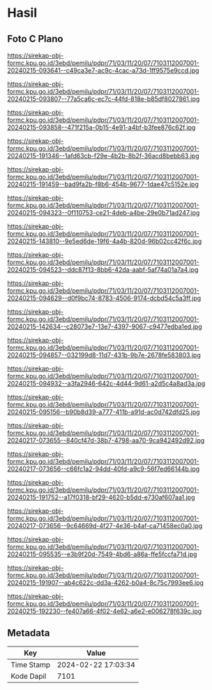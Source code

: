 # Hasil

## Foto C Plano

https://sirekap-obj-formc.kpu.go.id/3ebd/pemilu/pdpr/71/03/11/20/07/7103112007001-20240215-093641--c49ca3e7-ac9c-4cac-a73d-1ff9575e9ccd.jpg

https://sirekap-obj-formc.kpu.go.id/3ebd/pemilu/pdpr/71/03/11/20/07/7103112007001-20240215-093807--77a5ca6c-ec7c-44fd-818e-b85df8027861.jpg

https://sirekap-obj-formc.kpu.go.id/3ebd/pemilu/pdpr/71/03/11/20/07/7103112007001-20240215-093858--471f215a-0b15-4e91-a4bf-b3fee876c62f.jpg

https://sirekap-obj-formc.kpu.go.id/3ebd/pemilu/pdpr/71/03/11/20/07/7103112007001-20240215-191346--1afd63cb-f29e-4b2b-8b2f-36acd8bebb63.jpg

https://sirekap-obj-formc.kpu.go.id/3ebd/pemilu/pdpr/71/03/11/20/07/7103112007001-20240215-191459--bad9fa2b-f8b6-454b-9677-1dae47c5152e.jpg

https://sirekap-obj-formc.kpu.go.id/3ebd/pemilu/pdpr/71/03/11/20/07/7103112007001-20240215-094323--0f110753-ce21-4deb-a4be-29e0b71ad247.jpg

https://sirekap-obj-formc.kpu.go.id/3ebd/pemilu/pdpr/71/03/11/20/07/7103112007001-20240215-143810--9e5ed6de-19f6-4a4b-820d-96b02cc42f6c.jpg

https://sirekap-obj-formc.kpu.go.id/3ebd/pemilu/pdpr/71/03/11/20/07/7103112007001-20240215-094523--ddc87f13-8bb6-42da-aabf-5af74a01a7a4.jpg

https://sirekap-obj-formc.kpu.go.id/3ebd/pemilu/pdpr/71/03/11/20/07/7103112007001-20240215-094629--d0f9bc74-8783-4506-9174-dcbd54c5a3ff.jpg

https://sirekap-obj-formc.kpu.go.id/3ebd/pemilu/pdpr/71/03/11/20/07/7103112007001-20240215-142634--c28073e7-13e7-4397-9067-c9477edba1ed.jpg

https://sirekap-obj-formc.kpu.go.id/3ebd/pemilu/pdpr/71/03/11/20/07/7103112007001-20240215-094857--032199d8-11d7-431b-9b7e-2678fe583803.jpg

https://sirekap-obj-formc.kpu.go.id/3ebd/pemilu/pdpr/71/03/11/20/07/7103112007001-20240215-094932--a3fa2946-642c-4d44-9d61-a2d5c4a8ad3a.jpg

https://sirekap-obj-formc.kpu.go.id/3ebd/pemilu/pdpr/71/03/11/20/07/7103112007001-20240215-095156--b90b8d39-a777-411b-a91d-ac0d742dfd25.jpg

https://sirekap-obj-formc.kpu.go.id/3ebd/pemilu/pdpr/71/03/11/20/07/7103112007001-20240217-073655--840cf47d-38b7-4798-aa70-9ca942492d92.jpg

https://sirekap-obj-formc.kpu.go.id/3ebd/pemilu/pdpr/71/03/11/20/07/7103112007001-20240217-073656--c66fc1a2-94dd-40fd-a9c9-56f7ed66144b.jpg

https://sirekap-obj-formc.kpu.go.id/3ebd/pemilu/pdpr/71/03/11/20/07/7103112007001-20240215-191752--a17f0318-bf29-4620-b5dd-e730af607aa1.jpg

https://sirekap-obj-formc.kpu.go.id/3ebd/pemilu/pdpr/71/03/11/20/07/7103112007001-20240217-073656--9c64669d-4f27-4e36-b4af-ca71458ec0a0.jpg

https://sirekap-obj-formc.kpu.go.id/3ebd/pemilu/pdpr/71/03/11/20/07/7103112007001-20240215-095535--e3b9f20d-7549-4bd6-a86a-ffe5fccfa71d.jpg

https://sirekap-obj-formc.kpu.go.id/3ebd/pemilu/pdpr/71/03/11/20/07/7103112007001-20240215-191907--ab4c622c-dd3a-4262-b0a4-8c75c7993ee6.jpg

https://sirekap-obj-formc.kpu.go.id/3ebd/pemilu/pdpr/71/03/11/20/07/7103112007001-20240215-192230--fe407a66-4f02-4e62-a6e2-e006278f639c.jpg


## Metadata

| Key        | Value               |
| ---------- | ------------------- |
| Time Stamp | 2024-02-22 17:03:34 |
| Kode Dapil | 7101                |



